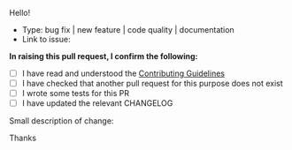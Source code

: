 Hello!

 *  Type: bug fix | new feature | code quality | documentation
 *  Link to issue:

**In raising this pull request, I confirm the following:**

 -  [ ] I have read and understood the [Contributing Guidelines](https://github.com/phalcon/cli-options-parser/blob/master/CONTRIBUTING.md)
 -  [ ] I have checked that another pull request for this purpose does not exist
 -  [ ] I wrote some tests for this PR
 -  [ ] I have updated the relevant CHANGELOG

Small description of change:

Thanks
